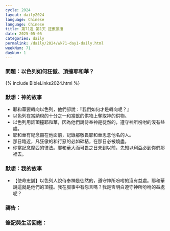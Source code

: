 ```yaml
---
cycle: 2024
layout: daily2024
language: Chinese
language: Chinese
title: 第71週 第1天 狂傲頂撞
date: 2025-05-05
categories: daily
permalink: /daily/2024/wk71-day1-daily.html
weekNum: 71
dayNum: 1
---
```


### 問題：以色列如何狂傲、頂撞耶和華？

{% include BibleLinks2024.html %}

### 默想：神的故事
+ 耶和華要轉向以色列，他們卻說：『我們如何才是轉向呢？』
+ 以色列在當納稅的十分之一和當獻的供物上奪取神的供物。
+ 以色列用話頂撞耶和華，因為他們說侍奉神是徒然的，遵守神所吩咐的沒有益處。
+ 耶和華有紀念冊在他面前，記錄那敬畏耶和華思念他名的人。
+ 那日臨近，凡狂傲的和行惡的必如碎秸，在那日必被燒盡。
+ 你當記念摩西的律法。耶和華大而可畏之日未到以前，先知以利亞必到你們那裡去。

### 默想：我的故事
+ 【使命忠誠】以色列人說侍奉神是徒然的，遵守神所吩咐的沒有益處。耶和華說這就是他們的頂撞。我在服事中有怨言嗎？我是否明白遵守神所吩咐的益處呢？

### 禱告：

### 筆記與生活回應：
